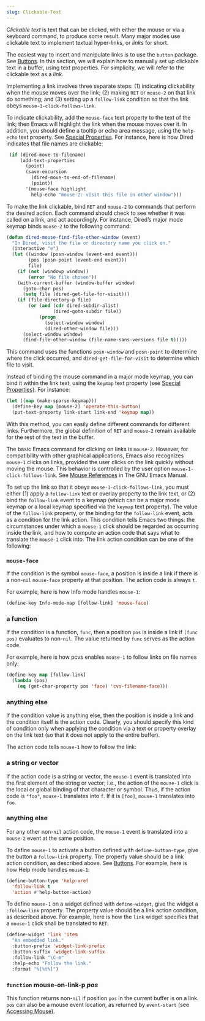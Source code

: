 ```yaml
---
slug: Clickable-Text
---
```


*Clickable text* is text that can be clicked, with either the mouse or via a keyboard command, to produce some result. Many major modes use clickable text to implement textual hyper-links, or *links* for short.

The easiest way to insert and manipulate links is to use the `button` package. See [Buttons](Buttons). In this section, we will explain how to manually set up clickable text in a buffer, using text properties. For simplicity, we will refer to the clickable text as a *link*.

Implementing a link involves three separate steps: (1) indicating clickability when the mouse moves over the link; (2) making `RET` or `mouse-2` on that link do something; and (3) setting up a `follow-link` condition so that the link obeys `mouse-1-click-follows-link`.

To indicate clickability, add the `mouse-face` text property to the text of the link; then Emacs will highlight the link when the mouse moves over it. In addition, you should define a tooltip or echo area message, using the `help-echo` text property. See [Special Properties](Special-Properties). For instance, here is how Dired indicates that file names are clickable:

```lisp
 (if (dired-move-to-filename)
     (add-text-properties
       (point)
       (save-excursion
         (dired-move-to-end-of-filename)
         (point))
       '(mouse-face highlight
         help-echo "mouse-2: visit this file in other window")))
```

To make the link clickable, bind `RET` and `mouse-2` to commands that perform the desired action. Each command should check to see whether it was called on a link, and act accordingly. For instance, Dired’s major mode keymap binds `mouse-2` to the following command:

```lisp
(defun dired-mouse-find-file-other-window (event)
  "In Dired, visit the file or directory name you click on."
  (interactive "e")
  (let ((window (posn-window (event-end event)))
        (pos (posn-point (event-end event)))
        file)
    (if (not (windowp window))
        (error "No file chosen"))
    (with-current-buffer (window-buffer window)
      (goto-char pos)
      (setq file (dired-get-file-for-visit)))
    (if (file-directory-p file)
        (or (and (cdr dired-subdir-alist)
                 (dired-goto-subdir file))
            (progn
              (select-window window)
              (dired-other-window file)))
      (select-window window)
      (find-file-other-window (file-name-sans-versions file t)))))
```

This command uses the functions `posn-window` and `posn-point` to determine where the click occurred, and `dired-get-file-for-visit` to determine which file to visit.

Instead of binding the mouse command in a major mode keymap, you can bind it within the link text, using the `keymap` text property (see [Special Properties](Special-Properties)). For instance:

```lisp
(let ((map (make-sparse-keymap)))
  (define-key map [mouse-2] 'operate-this-button)
  (put-text-property link-start link-end 'keymap map))
```

With this method, you can easily define different commands for different links. Furthermore, the global definition of `RET` and `mouse-2` remain available for the rest of the text in the buffer.

The basic Emacs command for clicking on links is `mouse-2`. However, for compatibility with other graphical applications, Emacs also recognizes `mouse-1` clicks on links, provided the user clicks on the link quickly without moving the mouse. This behavior is controlled by the user option `mouse-1-click-follows-link`. See [Mouse References](https://www.gnu.org/software/emacs/manual/html_mono/emacs.html#Mouse-References) in The GNU Emacs Manual.

To set up the link so that it obeys `mouse-1-click-follows-link`, you must either (1) apply a `follow-link` text or overlay property to the link text, or (2) bind the `follow-link` event to a keymap (which can be a major mode keymap or a local keymap specified via the `keymap` text property). The value of the `follow-link` property, or the binding for the `follow-link` event, acts as a condition for the link action. This condition tells Emacs two things: the circumstances under which a `mouse-1` click should be regarded as occurring inside the link, and how to compute an action code that says what to translate the `mouse-1` click into. The link action condition can be one of the following:

### `mouse-face`

If the condition is the symbol `mouse-face`, a position is inside a link if there is a non-`nil` `mouse-face` property at that position. The action code is always `t`.

For example, here is how Info mode handles `mouse-1`:

```lisp
(define-key Info-mode-map [follow-link] 'mouse-face)
```

### a function

If the condition is a function, `func`, then a position `pos` is inside a link if `(func pos)` evaluates to non-`nil`. The value returned by `func` serves as the action code.

For example, here is how pcvs enables `mouse-1` to follow links on file names only:

```lisp
(define-key map [follow-link]
  (lambda (pos)
    (eq (get-char-property pos 'face) 'cvs-filename-face)))
```

### anything else

If the condition value is anything else, then the position is inside a link and the condition itself is the action code. Clearly, you should specify this kind of condition only when applying the condition via a text or property overlay on the link text (so that it does not apply to the entire buffer).

The action code tells `mouse-1` how to follow the link:

### a string or vector

If the action code is a string or vector, the `mouse-1` event is translated into the first element of the string or vector; i.e., the action of the `mouse-1` click is the local or global binding of that character or symbol. Thus, if the action code is `"foo"`, `mouse-1` translates into `f`. If it is `[foo]`, `mouse-1` translates into `foo`.

### anything else

For any other non-`nil` action code, the `mouse-1` event is translated into a `mouse-2` event at the same position.

To define `mouse-1` to activate a button defined with `define-button-type`, give the button a `follow-link` property. The property value should be a link action condition, as described above. See [Buttons](Buttons). For example, here is how Help mode handles `mouse-1`:

```lisp
(define-button-type 'help-xref
  'follow-link t
  'action #'help-button-action)
```

To define `mouse-1` on a widget defined with `define-widget`, give the widget a `:follow-link` property. The property value should be a link action condition, as described above. For example, here is how the `link` widget specifies that a `mouse-1` click shall be translated to `RET`:

```lisp
(define-widget 'link 'item
  "An embedded link."
  :button-prefix 'widget-link-prefix
  :button-suffix 'widget-link-suffix
  :follow-link "\C-m"
  :help-echo "Follow the link."
  :format "%[%t%]")
```

### <span className="tag function">`function`</span> **mouse-on-link-p** *pos*

This function returns non-`nil` if position `pos` in the current buffer is on a link. `pos` can also be a mouse event location, as returned by `event-start` (see [Accessing Mouse](Accessing-Mouse)).
